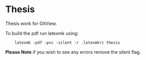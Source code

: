 # Thesis

Thesis work for GitView.

To build the pdf run latexmk using:

		latexmk -pdf -pvc -silent -r .latexmkrc thesis

**Please Note** if you wish to see any errors remove the silent flag.